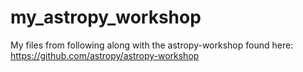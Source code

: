 # my_astropy_workshop
My files from following along with the astropy-workshop found here: https://github.com/astropy/astropy-workshop
